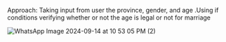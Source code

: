 Approach:
Taking input from  user the province, gender, and age .Using if conditions verifying whether or not the age is legal or not for marriage

![WhatsApp Image 2024-09-14 at 10 53 05 PM (2)](https://github.com/user-attachments/assets/7e08aee5-ce1d-4cdb-bc6c-92d345c6a905)

